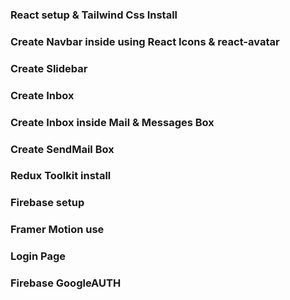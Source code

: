 ### React setup & Tailwind Css Install
### Create Navbar inside using React Icons & react-avatar
### Create Slidebar 
### Create Inbox
### Create Inbox inside Mail & Messages Box 
### Create SendMail Box
### Redux Toolkit install
### Firebase setup 
### Framer Motion use
### Login Page
### Firebase GoogleAUTH
###